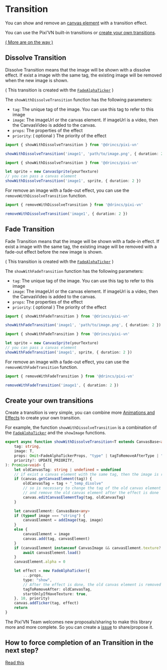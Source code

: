 # Transition

You can show and remove an [canvas element](/start/canvas-elements.md) with a transition effect.

You can use the Pixi’VN built-in transitions or [create your own transitions](#create-your-own-transitions).

[( More are on the way )](https://github.com/DRincs-Productions/pixi-vn/issues/20)

## Dissolve Transition

Dissolve Transition means that the image will be shown with a dissolve effect. If exist a image with the same tag, the existing image will be removed when the new image is shown.

( This transition is created with the [`FadeAlphaTicker`](/start/animations-effects.md#fade) )

The `showWithDissolveTransition` function has the following parameters:

* `tag`: The unique tag of the image. You can use this tag to refer to this image
* `image`: The imageUrl or the canvas element. If imageUrl is a video, then the CanvasVideo is added to the canvas.
* `props`: The properties of the effect
* `priority`: ( optional ) The priority of the effect

```typescript
import { showWithDissolveTransition } from '@drincs/pixi-vn'

showWithDissolveTransition('image1', 'path/to/image.png', { duration: 2 })
```

```typescript
import { showWithDissolveTransition } from '@drincs/pixi-vn'

let sprite = new CanvasSprite(yourTexture)
// you can pass a canvas element
showWithDissolveTransition('image1', sprite, { duration: 2 })
```

For remove an image with a fade-out effect, you can use the `removeWithDissolveTransition` function.

```typescript
import { removeWithDissolveTransition } from '@drincs/pixi-vn'

removeWithDissolveTransition('image1', { duration: 2 })
```

## Fade Transition

Fade Transition means that the image will be shown with a fade-in effect. If exist a image with the same tag, the existing image will be removed with a fade-out effect before the new image is shown.

( This transition is created with the [`FadeAlphaTicker`](/start/animations-effects.md#fade) )

The `showWithFadeTransition` function has the following parameters:

* `tag`: The unique tag of the image. You can use this tag to refer to this image
* `image`: The imageUrl or the canvas element. If imageUrl is a video, then the CanvasVideo is added to the canvas.
* `props`: The properties of the effect
* `priority`: ( optional ) The priority of the effect

```typescript
import { showWithFadeTransition } from '@drincs/pixi-vn'

showWithFadeTransition('image1', 'path/to/image.png', { duration: 2 })
```

```typescript
import { showWithFadeTransition } from '@drincs/pixi-vn'

let sprite = new CanvasSprite(yourTexture)
// you can pass a canvas element
showWithFadeTransition('image1', sprite, { duration: 2 })
```

For remove an image with a fade-out effect, you can use the `removeWithFadeTransition` function.

```typescript
import { removeWithFadeTransition } from '@drincs/pixi-vn'

removeWithFadeTransition('image1', { duration: 2 })
```

<!-- TODO moveIn -->

<!-- TODO zoomIn -->

## Create your own transitions

Create a transition is very simple, you can combine more [Animations and Effects](/start/animations-effects) to create your own transition.

For example, the function `showWithDissolveTransition` is a combination of the [`FadeAlphaTicker`](/start/animations-effects.md#fade) and the `showImage` functions.

```typescript
export async function showWithDissolveTransition<T extends CanvasBase<any> | string = string>(
    tag: string,
    image: T,
    props: Omit<FadeAlphaTickerProps, "type" | tagToRemoveAfterType | "startOnlyIfHaveTexture"> = {},
    priority?: UPDATE_PRIORITY,
): Promise<void> {
    let oldCanvasTag: string | undefined = undefined
    // if exist a canvas element with the same tag, then the image is replaced and the first image is removed after the effect is done
    if (canvas.getCanvasElement(tag)) {
        oldCanvasTag = tag + "_temp_disolve"
        // so is necessary to change the tag of the old canvas element
        // and remove the old canvas element after the effect is done
        canvas.editCanvasElementTag(tag, oldCanvasTag)
    }

    let canvasElement: CanvasBase<any>
    if (typeof image === "string") {
        canvasElement = addImage(tag, image)
    }
    else {
        canvasElement = image
        canvas.add(tag, canvasElement)
    }
    if (canvasElement instanceof CanvasImage && canvasElement.texture?.label == "EMPTY") {
        await canvasElement.load()
    }
    canvasElement.alpha = 0

    let effect = new FadeAlphaTicker({
        ...props,
        type: "show",
        // After the effect is done, the old canvas element is removed
        tagToRemoveAfter: oldCanvasTag,
        startOnlyIfHaveTexture: true,
    }, 10, priority)
    canvas.addTicker(tag, effect)
    return
}
```

The Pixi’VN Team welcomes new proposals/sharing to make this library more and more complete. So you can create a [issue](https://github.com/DRincs-Productions/pixi-vn/issues) to share/propose it.

## How to force completion of an Transition in the next step?

[Read this](/other/various-answers#how-to-force-completion-of-an-transition-effect-animation-in-the-next-step)
